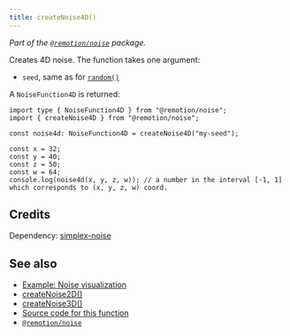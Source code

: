 ```yaml
---
title: createNoise4D()
---
```


_Part of the [`@remotion/noise`](/docs/noise) package._

Creates 4D noise. The function takes one argument:

- `seed`, same as for [`random()`](/docs/random)

A `NoiseFunction4D` is returned:

```tsx twoslash
import type { NoiseFunction4D } from "@remotion/noise";
import { createNoise4D } from "@remotion/noise";

const noise4d: NoiseFunction4D = createNoise4D("my-seed");

const x = 32;
const y = 40;
const z = 50;
const w = 64;
console.log(noise4d(x, y, z, w)); // a number in the interval [-1, 1] which corresponds to (x, y, z, w) coord.
```

## Credits

Dependency: [simplex-noise](https://www.npmjs.com/package/simplex-noise)

## See also

- [Example: Noise visualization](/docs/noise-visualization)
- [createNoise2D()](/docs/noise/create-noise-2d)
- [createNoise3D()](/docs/noise/create-noise-3d)
- [Source code for this function](https://github.com/remotion-dev/remotion/blob/main/packages/noise/src/index.ts)
- [`@remotion/noise`](/docs/noise)
